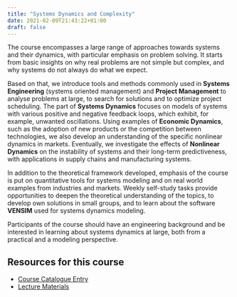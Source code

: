 ```yaml
---
title: "Systems Dynamics and Complexity"
date: 2021-02-09T21:43:22+01:00
draft: false
---
```



The course encompasses a large range of approaches towards systems and their dynamics, with particular emphasis on problem solving.
It starts from basic insights on why real problems are not simple but complex, and why systems do not always do what we expect.

Based on that, we introduce tools and methods commonly used in **Systems Engineering** (systems oriented management) and **Project Management** to analyse problems at large, to search for solutions and to optimize project scheduling.
The part of **Systems Dynamics** focuses on models of systems with various positive and negative feedback loops, which exhibit, for example, unwanted oscillations. Using examples of **Economic Dynamics**, such as the adoption of new products or the competition between technologies, we also develop an understanding of the specific nonlinear dynamics in markets. Eventually, we investigate the effects of **Nonlinear Dynamics** on the instability of systems and their long-term predictiveness, with applications in supply chains and manufacturing systems.

In addition to the theoretical framework developed, emphasis of the course is put on quantitative tools for systems modeling and on real world examples from industries and markets. Weekly self-study tasks provide opportunities to deepen the theoretical understanding of the topics, to develop own solutions in small groups, and to learn about the software **VENSIM** used for systems dynamics modeling.

Participants of the course should have an engineering background and be interested in learning about systems dynamics at large, both from a practical and a modeling perspective.


## Resources for this course

- [Course Catalogue Entry][zvv]
- [Lecture Materials][moodle]

[zvv]: http://www.vorlesungsverzeichnis.ethz.ch/Vorlesungsverzeichnis/lerneinheit.view?semkez=2020W&ansicht=LEHRVERANSTALTUNGEN&lerneinheitId=141126&lang=de
[moodle]: https://moodle-app2.let.ethz.ch/course/view.php?id=5002
